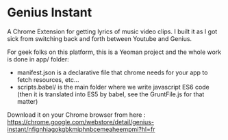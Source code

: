 # Genius Instant

A Chrome Extension for getting lyrics of music video clips. I built it as I got sick from switching back and forth between Youtube and Genius.

For geek folks on this platform, this is a Yeoman project and the whole work is done in app/ folder:
- manifest.json is a declarative file that chrome needs for your app to fetch resources, etc...
- scripts.babel/ is the main folder where we write javascript ES6 code (then it is translated into ES5 by babel, see the GruntFile.js for that matter)


Download it on your Chrome browser from here : https://chrome.google.com/webstore/detail/genius-instant/nfignhiagokgbkmiphnbcemeaheempmi?hl=fr
